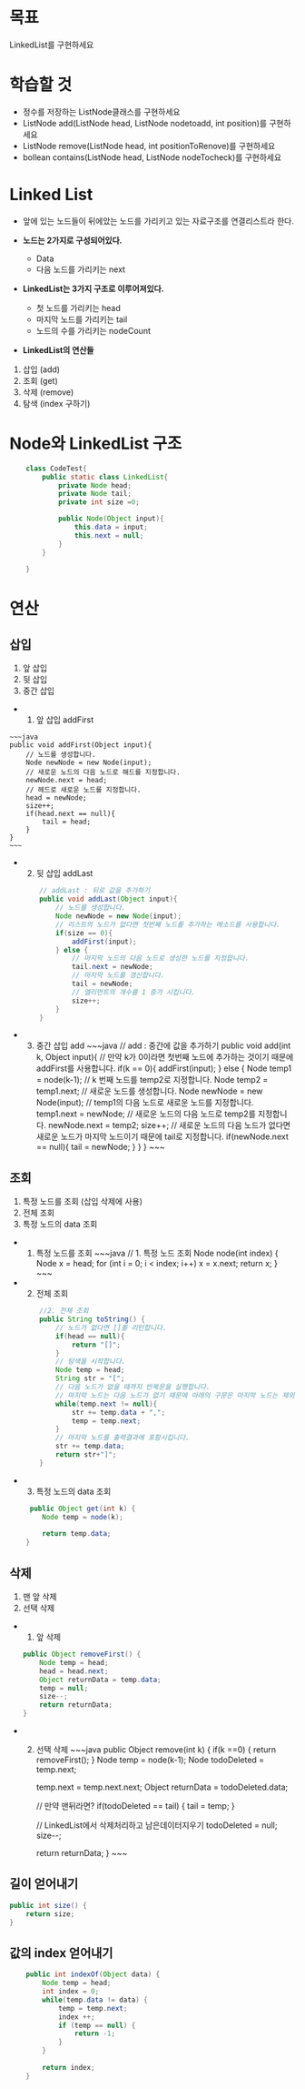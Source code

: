 # 목표 
LinkedList를 구현하세요 
# 학습할 것
- 정수를 저장하는 ListNode클래스를 구현하세요
- ListNode add(ListNode head, ListNode nodetoadd, int position)를 구현하세요
- ListNode remove(ListNode head, int positionToRenove)를 구현하세요 
- bollean contains(ListNode head, ListNode nodeTocheck)를 구현하세요


# Linked List
- 앞에 있는 노드들이 뒤에았는 노드를 가리키고 있는 자료구조를 연결리스트라 한다. 
- <strong>노드는 2가지로 구성되어있다.</strong> 
    - Data
    - 다음 노드를 가리키는 next

- <strong>LinkedList는 3가지 구조로 이루어져있다.</strong> 
    - 첫 노드를 가리키는 head
    - 마지막 노드를 가리키는 tail
    - 노드의 수를 가리키는 nodeCount 

- <strong>LinkedList의 연산들</strong>
1. 삽입 (add)
2. 조회 (get)
3. 삭제 (remove)
4. 탐색 (index 구하기)
  


# Node와 LinkedList 구조
~~~java
    class CodeTest{
        public static class LinkedList{
            private Node head;
            private Node tail;
            private int size =0;

            public Node(Object input){
                this.data = input;
                this.next = null;
            }
        }

    }
~~~
#  연산
##  <strong>삽입 </strong>
1. 앞 삽입
2. 뒷 삽입
3. 중간 삽입

 
-    1. 앞 삽입  addFirst 

    ~~~java
    public void addFirst(Object input){
        // 노드를 생성합니다.
        Node newNode = new Node(input);
        // 새로운 노드의 다음 노드로 해드를 지정합니다.
        newNode.next = head;
        // 헤드로 새로운 노드를 지정합니다.
        head = newNode;
        size++;
        if(head.next == null){
            tail = head;
        }
    }
    ~~~
-   2. 뒷 삽입  addLast 
    ~~~java
        // addLast : 뒤로 값을 추가하기
        public void addLast(Object input){
            // 노드를 생성합니다.
            Node newNode = new Node(input);
            // 리스트의 노드가 없다면 첫번째 노드를 추가하는 메소드를 사용합니다.
            if(size == 0){
                addFirst(input);
            } else {
                // 마지막 노드의 다음 노드로 생성한 노드를 지정합니다.
                tail.next = newNode;
                // 마지막 노드를 갱신합니다.
                tail = newNode;
                // 엘리먼트의 개수를 1 증가 시킵니다.
                size++;
            }
        }
    ~~~

-    3. 중간 삽입  add
    ~~~java
        //  add : 중간에 값을 추가하기 
        public void add(int k, Object input){
            // 만약 k가 0이라면 첫번째 노드에 추가하는 것이기 때문에 addFirst를 사용합니다.
            if(k == 0){
                addFirst(input);
            } else {
                Node temp1 = node(k-1);
                // k 번째 노드를 temp2로 지정합니다.
                Node temp2 = temp1.next;
                // 새로운 노드를 생성합니다.
                Node newNode = new Node(input);
                // temp1의 다음 노드로 새로운 노드를 지정합니다.
                temp1.next = newNode;
                // 새로운 노드의 다음 노드로 temp2를 지정합니다.
                newNode.next = temp2;
                size++;
                // 새로운 노드의 다음 노드가 없다면 새로운 노드가 마지막 노드이기 때문에 tail로 지정합니다.
                if(newNode.next == null){
                    tail = newNode;
                }
            }
        }
    ~~~


## <strong> 조회 </strong>
1. 특정 노드를 조회 (삽입 삭제에 사용)
2. 전체 조회 
3. 특정 노드의 data 조회
-    1. 특정 노드를 조회 
    ~~~java
    // 1. 특정 노드 조회 
    Node node(int index) {
        Node x = head;
        for (int i = 0; i < index; i++)
            x = x.next;
        return x;
    }
    ~~~
-   2. 전체 조회 
    ~~~java
        //2. 전체 조회 
        public String toString() {
            // 노드가 없다면 []를 리턴합니다.
            if(head == null){
                return "[]";
            }       
            // 탐색을 시작합니다.
            Node temp = head;
            String str = "[";
            // 다음 노드가 없을 때까지 반복문을 실행합니다.
            // 마지막 노드는 다음 노드가 없기 때문에 아래의 구문은 마지막 노드는 제외됩니다.
            while(temp.next != null){
                str += temp.data + ",";
                temp = temp.next;
            }
            // 마지막 노드를 출력결과에 포함시킵니다.
            str += temp.data;
            return str+"]";
        }    
    ~~~

-   3. 특정 노드의 data 조회
~~~java
     public Object get(int k) {
    	Node temp = node(k);
    	
    	return temp.data; 
    }
~~~

##  <strong>삭제 </strong>
1. 맨 앞 삭제
2. 선택 삭제



-   1. 앞 삭제
    ~~~java
    public Object removeFirst() {
    	Node temp = head;
    	head = head.next;
    	Object returnData = temp.data;
    	temp = null;
    	size--;
    	return returnData;
    }
    ~~~

-    2. 선택 삭제 
    ~~~java
    public Object remove(int k) {
    	if(k ==0) {
    		return removeFirst();
    	}
    	Node temp = node(k-1);
    	Node todoDeleted = temp.next;
    	
    	temp.next = temp.next.next;
    	Object returnData = todoDeleted.data;
    	
    	// 만약 맨뒤라면? 
    	if(todoDeleted == tail) {
    		tail = temp;
    	}
    	
    	// LinkedList에서 삭제처리하고 남은데이터지우기 
    	todoDeleted = null;
    	size--;
    	
    	return returnData;
    }
    ~~~

##  <strong>길이 얻어내기  </strong>

~~~java
public int size() {
    return size;
}
~~~

##  <strong>값의 index 얻어내기  </strong>
~~~java
    public int indexOf(Object data) {
    	Node temp = head;
    	int index = 0;
    	while(temp.data != data) {
    		temp = temp.next;
    		index ++;
    		if (temp == null) {
    			return -1;
    		}
    	}
  
    	return index;
    }

~~~
